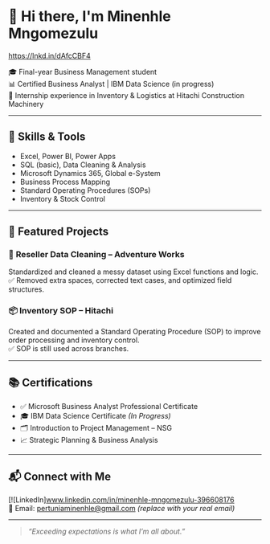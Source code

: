 # 👋 Hi there, I'm Minenhle Mngomezulu
https://lnkd.in/dAfcCBF4

🎓 Final-year Business Management student  
📊 Certified Business Analyst | IBM Data Science (in progress)  
💼 Internship experience in Inventory & Logistics at Hitachi Construction Machinery

---

## 🔧 Skills & Tools

- Excel, Power BI, Power Apps  
- SQL (basic), Data Cleaning & Analysis  
- Microsoft Dynamics 365, Global e-System  
- Business Process Mapping  
- Standard Operating Procedures (SOPs)  
- Inventory & Stock Control  

---

## 📁 Featured Projects

### 🧹 **Reseller Data Cleaning – Adventure Works**  
Standardized and cleaned a messy dataset using Excel functions and logic.  
✅ Removed extra spaces, corrected text cases, and optimized field structures.  


### 📦 **Inventory SOP – Hitachi**  
Created and documented a Standard Operating Procedure (SOP) to improve order processing and inventory control.  
✅ SOP is still used across branches.  


---

## 📚 Certifications

- ✅ Microsoft Business Analyst Professional Certificate  
- 🎓 IBM Data Science Certificate *(In Progress)*  
- 🗂 Introduction to Project Management – NSG  
- 📈 Strategic Planning & Business Analysis  

---

## 📬 Connect with Me

[![LinkedIn]www.linkedin.com/in/minenhle-mngomezulu-396608176  
📧 Email: pertuniaminenhle@gmail.com *(replace with your real email)*

---

> *“Exceeding expectations is what I’m all about.”*

